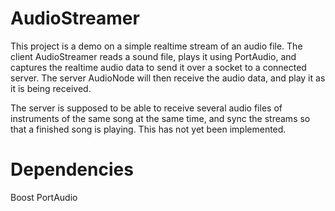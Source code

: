 # AudioStreamer
This project is a demo on a simple realtime stream of an audio file. The client AudioStreamer reads a sound file, plays it using PortAudio, and captures the realtime audio data to send it over a socket to a connected server.
The server AudioNode will then receive the audio data, and play it as it is being received.

The server is supposed to be able to receive several audio files of instruments of the same song at the same time, and sync the streams so that a finished song is playing. This has not yet been implemented.

# Dependencies

Boost
PortAudio
